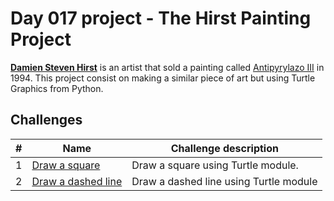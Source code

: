# Day 017 project - The Hirst Painting Project

[**Damien Steven Hirst**](https://en.wikipedia.org/wiki/Damien_Hirst) is an artist that sold a painting called [Antipyrylazo III](https://www.mutualart.com/Artwork/Antipyrylazo-III/102045E3BB0B1487) in 1994. This project consist on making a similar piece of art but using Turtle Graphics from Python.

## Challenges

| # | Name | Challenge description |
| --- | --- | --- |
| 1 | [Draw a square](../challenges/challenge1.py) | Draw a square using Turtle module. |
| 2 | [Draw a dashed line](../challenges/challenge2.py) | Draw a dashed line using Turtle module |